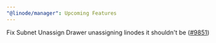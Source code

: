 ```yaml
---
"@linode/manager": Upcoming Features
---
```


Fix Subnet Unassign Drawer unassigning linodes it shouldn't be ([#9851](https://github.com/linode/manager/pull/9851))
